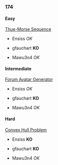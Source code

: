 ### 174

#### Easy

[Thue-Morse Sequence](http://www.reddit.com/r/dailyprogrammer/comments/2cld8m/8042014_challenge_174_easy_thuemorse_sequences/)

* Ensiss _OK_

* gfauchart **KO**

* Mawu3n4 _OK_


#### Intermediate

[Forum Avatar Generator](http://www.reddit.com/r/dailyprogrammer/comments/2crqml/8062014_challenge_174_intermediate_forum_avatar/)

* Ensiss _OK_

* gfauchart **KO**

* Mawu3n4 _OK_


#### Hard

[Convex Hull Problem](http://www.reddit.com/r/dailyprogrammer/comments/2cyss3/8082014_challenge_174_hard_convex_hull_problem/)

* Ensiss **KO**

* gfauchart **KO**

* Mawu3n4 _OK_
